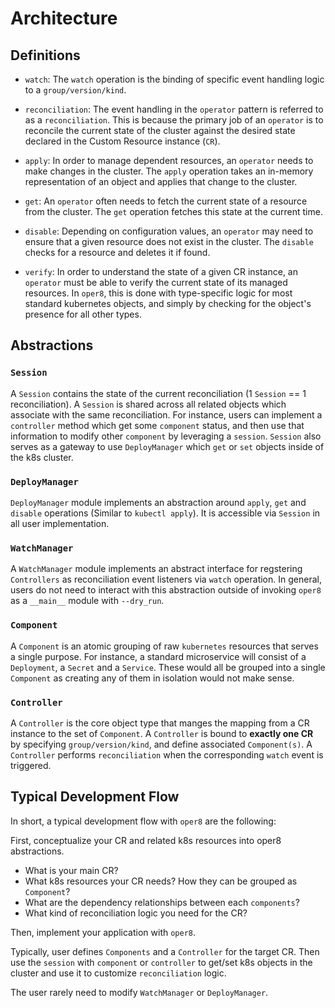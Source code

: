 # Architecture

<!-- TODO put architecture diagram -->
<!-- Maybe use mermaid? or png -->

## Definitions

- `watch`: The `watch` operation is the binding of specific event handling logic to a `group/version/kind`.

- `reconciliation`: The event handling in the `operator` pattern is referred to as a `reconciliation`. This is because the primary job of an `operator` is to reconcile the current state of the cluster against the desired state declared in the Custom Resource instance (`CR`).

- `apply`: In order to manage dependent resources, an `operator` needs to make changes in the cluster. The `apply` operation takes an in-memory representation of an object and applies that change to the cluster.

- `get`: An `operator` often needs to fetch the current state of a resource from the cluster. The `get` operation fetches this state at the current time.

- `disable`: Depending on configuration values, an `operator` may need to ensure that a given resource does not exist in the cluster. The `disable` checks for a resource and deletes it if found.

- `verify`: In order to understand the state of a given CR instance, an `operator` must be able to verify the current state of its managed resources. In `oper8`, this is done with type-specific logic for most standard kubernetes objects, and simply by checking for the object's presence for all other types.

## Abstractions

<!-- TODO put link to component class -->

### `Session`

<!-- TODO -->

A `Session` contains the state of the current reconciliation (1 `Session` == 1 reconciliation). A `Session` is shared across all related objects which associate with the same reconciliation. For instance, users can implement a `controller` method which get some `component` status, and then use that information to modify other `component` by leveraging a `session`. `Session` also serves as a gateway to use `DeployManager` which `get` or `set` objects inside of the k8s cluster.

### `DeployManager`

`DeployManager` module implements an abstraction around `apply`, `get` and `disable` operations (Similar to `kubectl apply`). It is accessible via `Session` in all user implementation.

### `WatchManager`

A `WatchManager` module implements an abstract interface for regstering `Controllers` as reconciliation event listeners via `watch` operation. In general, users do not need to interact with this abstraction outside of invoking `oper8` as a `__main__` module with `--dry_run`.

### `Component`

A `Component` is an atomic grouping of raw `kubernetes` resources that serves a single purpose. For instance, a standard microservice will consist of a `Deployment`, a `Secret` and a `Service`. These would all be grouped into a single `Component` as creating any of them in isolation would not make sense.

### `Controller`

A `Controller` is the core object type that manges the mapping from a CR instance to the set of `Component`. A `Controller` is bound to **exactly one CR** by specifying `group/version/kind`, and define associated `Component(s)`. A `Controller` performs `reconciliation` when the corresponding `watch` event is triggered.

## Typical Development Flow

In short, a typical development flow with `oper8` are the following:

First, conceptualize your CR and related k8s resources into oper8 abstractions.

- What is your main CR?
- What k8s resources your CR needs? How they can be grouped as `Component`?
- What are the dependency relationships between each `components`?
- What kind of reconciliation logic you need for the CR?

Then, implement your application with `oper8`.

Typically, user defines `Components` and a `Controller` for the target CR. Then use the `session` with `component` or `controller` to get/set k8s objects in the cluster and use it to customize `reconciliation` logic.

The user rarely need to modify `WatchManager` or `DeployManager`.
